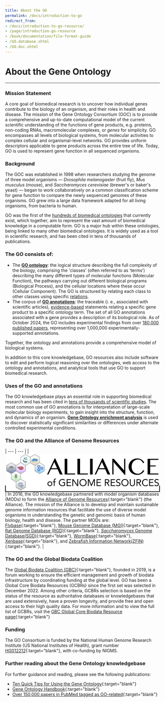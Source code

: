 ```yaml
---
title: About the GO
permalink: /docs/introduction-to-go
redirect_from: 
- /docs/introduction-to-go-resource/
- /page/introduction-go-resource
- /book/documentation/file-format-guide
- /GO.database.shtml
- /GO.doc.shtml
---
```


# About the Gene Ontology
---
### Mission Statement

A core goal of biomedical research is to uncover how individual genes contribute to the biology of an organism, and their roles in health and disease. The mission of the Gene Ontology Consortium (GOC) is to provide a comprehensive and up-to-date computational model of the current scientific understanding of the functions of gene products, e.g. proteins, non-coding RNAs, macromolecular complexes, or *genes* for simplicity. GO encompasses all levels of biological systems, from molecular activities to complex cellular and organismal-level networks. GO provides uniform descriptors applicable to gene products across the entire tree of life. Today, GO is used to represent gene function in all sequenced organisms. 

### Background
The GOC was established in 1998 when researchers studying the genome of three model organisms — *Drosophila melanogaster* (fruit fly), *Mus musculus* (mouse), and *Saccharomyces cerevisiae* (brewer's or baker's yeast) — began to work collaboratively on a common classification scheme for gene function to compare the newly sequenced genomes of these organisms. GO grew into a large data framework adapted for all living organisms, from bacteria to human. 

GO was the first of the [hundreds of biomedical ontologies](https://obofoundry.org/) that currently exist, which together, aim to represent the vast amount of biomedical knowledge in a computable form. GO is a major hub within these ontologies, being linked to many other biomedical ontologies. It is widely used as a tool in scientific research, and has been cited in tens of thousands of publications.

### The GO consists of:

+ The **[GO ontology](/docs/ontology-documentation/)**: the logical structure describing the full complexity of the biology, comprising the 'classes' (often referred to as ‘terms’) describing the many different types of molecular functions (Molecular Function), the pathways carrying out different biological programs (Biological Process), and the cellular locations where these occur (Cellular Component). The GO is structured by relating each class to other classes using specific [relations](/docs/ontology-relations/).
+ The corpus of **[GO annotations](/docs/go-annotations/)**: the traceable (i. e., associated with scientific articles), [evidence-based](/docs/guide-go-evidence-codes/) statements relating a specific gene product to a specific ontology term. The set of all GO annotations associated with a gene provides a description of its biological role. As of October 2024, the GO includes experimental findings from over [180,000 published papers](https://geneontology.org/stats.html), representing over 1,000,000 experimentally-supported annotations. 

Together, the ontology and annotations provide a comprehensive model of biological systems.

<!--- if we keep, we must add links--->
In addition to this core knowledgebase, GO resources also include software to edit and perform logical reasoning over the ontologies, web access to the ontology and annotations, and analytical tools that use GO to support biomedical research.

### Uses of the GO and annotations
The GO knowledgebase plays an essential role in supporting biomedical research and has been cited in [tens of thousands of scientific studies](/docs/literature/). The most common use of GO annotations is for interpretation of large-scale molecular biology experiments, to gain insight into the structure, function, and dynamics of an organism. [**Gene Ontology enrichment analysis**](/docs/go-enrichment-analysis) is used to discover statistically significant similarities or differences under alternate controlled experimental conditions.

### The GO and the Alliance of Genome Resources

| --- | --- |
| <a href="https://www.alliancegenome.org/" target="_blank" style="border: 2px solid black;"><img src="/assets/alliance_logo_agr.583b15d.jpeg" alt="Alliance of Genome Resources, www.alliancegenome.org" width="500" /></a> | In 2016, the GO knowledgebase partnered with model organism databases (MODs) to form the [Alliance of Genome Resources](https://www.alliancegenome.org){:target="blank"} (the Alliance). The mission of the Alliance is to develop and maintain sustainable genome information resources that facilitate the use of diverse model organisms in understanding the genetic and genomic basis of human biology, health and disease. The partner MODs are: [Flybase](https://flybase.org/){:target="blank"}, [Mouse Genome Database (MGI)](http://www.informatics.jax.org/){:target="blank"}, [Rat Genome Database (RGD)](https://rgd.mcw.edu/){:target="blank"}, [*Saccharomyces* Genome Database(SGD)](https://www.yeastgenome.org/){:target="blank"}, [WormBase](https://wormbase.org){:target="blank"}, [Xenbase](https://www.xenbase.org/entry/){:target="blank"}, and [Zebrafish Information Network(ZFIN)](https://zfin.org/){:target="blank"}. |

### The GO and the Global Biodata Coalition 
The [Global Biodata Coalition (GBC)](https://globalbiodata.org){:target="blank"}, founded in 2019, is a forum working to ensure the efficient management and growth of biodata infrastructure by coordinating funding at the global level. GO has been a Global Core Biodata Resources (GCBRs) since the first set was selected in December 2022. Among other criteria, GCBRs selection is based on the status of the resource as authoritative databases or knowledgebases that are used extensively, have a proven longevity, and provide free and open access to their high quality data. For more information and to view the full list of GCBRs, visit the [GBC Global Core Biodata Resource page](https://globalbiodata.org/scientific-activities/global-core-biodata-resources/){:target="blank"}

### Funding
The GO Consortium is funded by the National Human Genome Research Institute (US National Institutes of Health), grant number [HG012212](https://reporter.nih.gov/search/BqfmFvQGv0CWrEFOkzTp-w/project-details/10348001){:target="blank"}, with co-funding by NIGMS.

### Further reading about the Gene Ontology knowledgebase
For further guidance and reading, please see the following publications:

* [Ten Quick Tips for Using the Gene Ontology](http://journals.plos.org/ploscompbiol/article?id=10.1371/journal.pcbi.1003343){:target="blank"}
* [Gene Ontology Handbook](https://link.springer.com/book/10.1007%2F978-1-4939-3743-1){:target="blank"}
* [Over 150,000 papers in PubMed tagged as GO-related](https://www.ncbi.nlm.nih.gov/pubmed/?term=loprovGeneOntol[SB]){:target="blank"}
